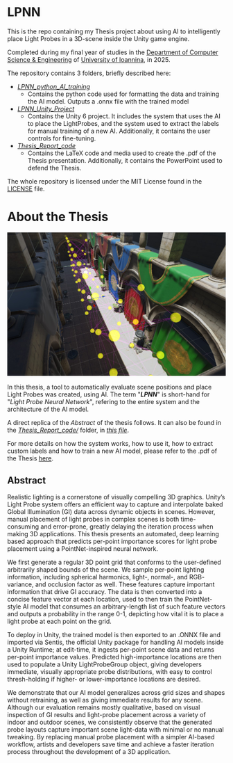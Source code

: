 # LPNN

This is the repo containing my Thesis project about using AI to intelligently place Light Probes in a 3D-scene inside the Unity game engine.

Completed during my final year of studies in the [Department of Computer Science & Engineering](https://www.cse.uoi.gr/?lang=en) of [University of Ioannina](https://uoi.gr/), in 2025.

The repository contains 3 folders, briefly described here:
- [*LPNN_python_AI_training*](LPNN_python_AI_training)
  - Contains the python code used for formatting the data and training the AI model. Outputs a .onnx file with the trained model
- [*LPNN_Unity_Project*](LPNN_Unity_Project)
  - Contains the Unity 6 project. It includes the system that uses the AI to place the LightProbes, and the system used to extract the labels for manual training
of a new AI. Additionally, it contains the user controls for fine-tuning.
- [*Thesis_Report_code*](Thesis_Report_code)
  - Contains the LaTeX code and media used to create the .pdf of the Thesis presentation. Additionally, it contains the PowerPoint used to defend the Thesis.

The whole repository is licensed under the MIT License found in the [LICENSE](LICENSE) file.

# About the Thesis

![image](Thesis_Report_code/Graphics/results/sponza_0.4_2.jpg)

In this thesis, a tool to automatically evaluate scene positions and place Light Probes was created, using AI. The term "***LPNN***" is short-hand for "*Light Probe Neural Network*", refering to the entire system and the architecture of the AI model.

A direct replica of the *Abstract* of the thesis follows. It can also be found in the [*Thesis_Report_code/*](Thesis_Report_code) folder, in [*this file*](Thesis_Report_code/main.pdf).

For more details on how the system works, how to use it, how to extract custom labels and how to train a new AI model, please refer to the .pdf of the Thesis [here](Thesis_Report_code/main.pdf).

## Abstract
Realistic lighting is a cornerstone of visually compelling 3D graphics. Unity’s Light Probe system offers an efficient way to capture and interpolate baked Global Illumination (GI) data across dynamic objects in scenes. However, manual placement of light probes in complex scenes is both time-consuming and error-prone, greatly delaying the iteration process when making 3D applications. This thesis presents an automated, deep learning
based approach that predicts per-point importance scores for light probe placement using a PointNet-inspired neural network.

We first generate a regular 3D point grid that conforms to the user-defined arbitrarily
shaped bounds of the scene. We sample per-point lighting information, including spherical harmonics, light-, normal-, and RGB- variance, and occlusion factor as well. These features capture important information that drive GI accuracy. The data is then converted into a concise feature vector at each location, used to then train the PointNet-style AI model that consumes an arbitrary-length list of such feature vectors and outputs a probability in the range 0-1, depicting how vital it is to place a light probe at each point on the grid.

To deploy in Unity, the trained model is then exported to an .ONNX file and imported via Sentis, the official Unity package for handling AI models inside a Unity Runtime; at edit-time, it ingests per-point scene data and returns per-point importance values. Predicted high-importance locations are then used to populate a Unity LightProbeGroup object, giving developers immediate, visually appropriate probe distributions, with easy to control thresh-holding if higher- or lower-importance locations are desired.

We demonstrate that our AI model generalizes across grid sizes and shapes without retraining, as well as giving immediate results for any scene. Although our evaluation remains mostly qualitative, based on visual inspection of GI results and light-probe placement across a variety of indoor and outdoor scenes, we consistently observe that the generated probe layouts capture important scene light-data with minimal or no manual tweaking. By replacing manual probe placement with a simpler AI-based workflow, artists and developers save time and achieve a faster iteration process throughout the development of a 3D application.